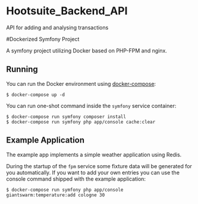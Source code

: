 # Hootsuite_Backend_API
API for adding and analysing transactions


#Dockerized Symfony Project

A symfony project utilizing Docker based on PHP-FPM and nginx.

## Running

You can run the Docker environment using [docker-compose](https://docs.docker.com/compose/):

    $ docker-compose up -d

You can run one-shot command inside the `symfony` service container:

    $ docker-compose run symfony composer install
    $ docker-compose run symfony php app/console cache:clear

## Example Application

The example app implements a simple weather application using Redis.

During the startup of the `fpm` service some fixture data will be generated for
you automatically. If you want to add your own entries you can use the console
command shipped with the example application:

    $ docker-compose run symfony php app/console giantswarm:temperature:add cologne 30
